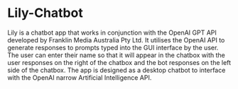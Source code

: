# Lily-Chatbot
Lily is a chatbot app that works in conjunction with the OpenAI GPT API developed by Franklin Media Australia Pty Ltd. It utilises the OpenAI API to generate responses to prompts typed into the GUI interface by the user. The user can enter their name so that it will appear in the chatbox with the user responses on the right of the chatbox and the bot responses on the left side of the chatbox. The app is designed as a desktop chatbot to interface with the OpenAI narrow Artificial Intelligence API.
